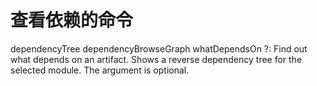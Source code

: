 # 查看依赖的命令
dependencyTree
dependencyBrowseGraph
whatDependsOn <organization> <module> <revision>?: Find out what depends on an artifact. Shows a reverse dependency tree for the selected module. The <revision> argument is optional.